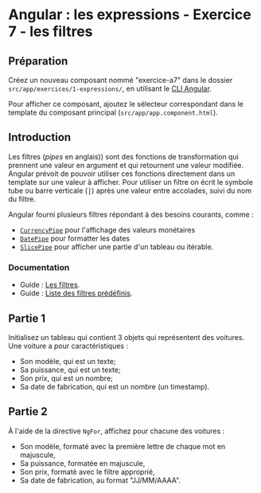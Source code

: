 # Angular : les expressions - Exercice 7 - les filtres


## Préparation
Créez un nouveau composant nommé "exercice-a7" dans le dossier `src/app/exercices/1-expressions/`, en utilisant le [CLI Angular](https://angular.io/cli).

Pour afficher ce composant, ajoutez le sélecteur correspondant dans le template du composant principal (`src/app/app.component.html`).


## Introduction

Les filtres (_pipes_ en anglais)) sont des fonctions de transformation qui prennent une valeur en argument et qui retournent une valeur modifiée. Angular prévoit de pouvoir utiliser ces fonctions directement dans un template sur une valeur à afficher. Pour utiliser un filtre on écrit le symbole tube ou barre verticale (<kbd>|</kbd>) après une valeur entre accolades, suivi du nom du filtre.

Angular fourni plusieurs filtres répondant à des besoins courants, comme :
- [`CurrencyPipe`](https://angular.io/api/common/CurrencyPipe) pour l'affichage des valeurs monétaires
- [`DatePipe`](https://angular.io/api/common/DatePipe) pour formatter les dates
- [`SlicePipe`](https://angular.io/api/common/SlicePipe) pour afficher une partie d'un tableau ou itérable.

### Documentation
- Guide : [Les filtres](https://angular.io/guide/pipes).
- Guide : [Liste des filtres prédéfinis](https://angular.io/api?type=pipe).


## Partie 1
Initialisez un tableau qui contient 3 objets qui représentent des voitures. Une voiture a pour caractéristiques :
- Son modèle, qui est un texte;
- Sa puissance, qui est un texte;
- Son prix, qui est un nombre;
- Sa date de fabrication, qui est un nombre (un timestamp).


## Partie 2
À l'aide de la directive `NgFor`, affichez pour chacune des voitures :
- Son modèle, formaté avec la première lettre de chaque mot en majuscule,
- Sa puissance, formatée en majuscule,
- Son prix, formaté avec le filtre approprié,
- Sa date de fabrication, au format "JJ/MM/AAAA".
